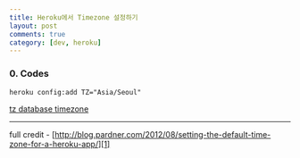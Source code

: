 ```yaml
---
title: Heroku에서 Timezone 설정하기
layout: post
comments: true
category: [dev, heroku]
--- 
```


### 0. Codes

    heroku config:add TZ="Asia/Seoul"

[tz database timezone][2]


---
full credit - [http://blog.pardner.com/2012/08/setting-the-default-time-zone-for-a-heroku-app/][1]

[1]: http://blog.pardner.com/2012/08/setting-the-default-time-zone-for-a-heroku-app/
[2]: https://en.wikipedia.org/wiki/List_of_tz_database_time_zones
